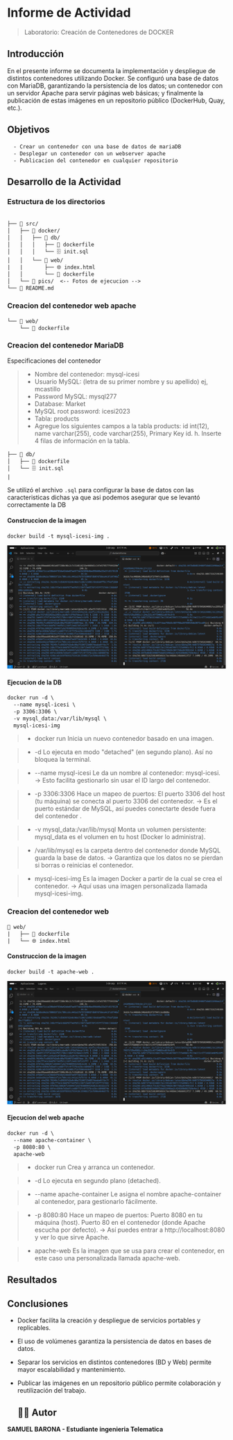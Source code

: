 # Informe de Actividad

> Laboratorio: Creación de Contenedores de DOCKER

   ## Introducción

En el presente informe se documenta la implementación y despliegue de distintos contenedores utilizando Docker. Se configuró una base de datos con MariaDB, garantizando la persistencia de los datos; un contenedor con un servidor Apache para servir páginas web básicas; y finalmente la publicación de estas imágenes en un repositorio público (DockerHub, Quay, etc.).
   ## Objetivos

      - Crear un contenedor con una base de datos de mariaDB 
      - Desplegar un contenedor con un webserver apache 
      - Publicacion del contenedor en cualquier repositorio

   ## Desarrollo de la Actividad

   ### Estructura de los directorios

```

├── 📁 src/
│   ├── 📁 docker/
│   │   ├── 📁 db/
│   │   │   ├── 🐳 dockerfile
│   │   │   └── 🗄️ init.sql
│   │   └── 📁 web/
|   |       ├── 🌐 index.html
│   │       └── 🐳 dockerfile
│   └── 📁 pics/  <-- Fotos de ejecucion -->
└── 📖 README.md

```

### Creacion del contenedor web apache 
```
└── 📁 web/
    └── 🐳 dockerfile
 ```

### Creacion del contenedor MariaDB

Especificaciones del contenedor 

> - Nombre del contenedor: mysql-icesi
>-  Usuario MySQL: (letra de su primer nombre y su apellido) ej, mcastillo
>-  Password MySQL: mysql277
>- Database: Market
>- MySQL root password: icesi2023
>- Tabla: products
>- Agregue los siguientes campos a la tabla products: id int(12), name
varchar(255), code varchar(255), Primary Key id.
h. Inserte 4 filas de información en la tabla. 

```
├── 📁 db/
│   ├── 🐳 dockerfile
│   └── 🗄️ init.sql
|
```
Se utilizó el archivo `.sql` para configurar la base de datos con las caracteristicas dichas ya que asi podemos asegurar que se levantó correctamente la DB
#### Construccion de la imagen 
```
docker build -t mysql-icesi-img .
```

![db](/src/pics/Install_DB_WEB.png)

#### Ejecucion de la DB
```
docker run -d \
  --name mysql-icesi \
  -p 3306:3306 \
  -v mysql_data:/var/lib/mysql \
  mysql-icesi-img
  ```

  >- docker run
Inicia un nuevo contenedor basado en una imagen.

>- -d
Lo ejecuta en modo "detached" (en segundo plano). Así no bloquea la terminal.

>- --name mysql-icesi
Le da un nombre al contenedor: mysql-icesi.
→ Esto facilita gestionarlo sin usar el ID largo del contenedor.

>- -p 3306:3306
Hace un mapeo de puertos:
 El puerto 3306 del host (tu máquina) se conecta al puerto 3306 del contenedor.
→ Es el puerto estándar de MySQL, así puedes conectarte desde fuera del contenedor .

>- -v mysql_data:/var/lib/mysql
Monta un volumen persistente:
 mysql_data es el volumen en tu host (Docker lo administra).

>- /var/lib/mysql es la carpeta dentro del contenedor donde MySQL guarda la base de datos.
→ Garantiza que los datos no se pierdan si borras o reinicias el contenedor.

>- mysql-icesi-img
Es la imagen Docker a partir de la cual se crea el contenedor.
→ Aquí usas una imagen personalizada llamada mysql-icesi-img.

### Creacion del contenedor web

```
📁 web/
|   ├── 🐳 dockerfile
|   └── 🌐 index.html
```
#### Construccion de la imagen 
```
docker build -t apache-web .
```
![web](/src/pics/Install_DB_WEB.png)

#### Ejecucion del web apache
```
docker run -d \
  --name apache-container \
  -p 8080:80 \
  apache-web
```
>- docker run
Crea y arranca un contenedor.

>- -d
Lo ejecuta en segundo plano (detached).

>- --name apache-container
Le asigna el nombre apache-container al contenedor, para gestionarlo fácilmente.

>- -p 8080:80
Hace un mapeo de puertos:
Puerto 8080 en tu máquina (host).
Puerto 80 en el contenedor (donde Apache escucha por defecto).
→ Así puedes entrar a http://localhost:8080 y ver lo que sirve Apache.

>- apache-web
Es la imagen que se usa para crear el contenedor, en este caso una personalizada llamada apache-web.
## Resultados




## Conclusiones
   - Docker facilita la creación y despliegue de servicios portables y replicables.

- El uso de volúmenes garantiza la persistencia de datos en bases de datos.

- Separar los servicios en distintos contenedores (BD y Web) permite mayor escalabilidad y mantenimiento.

- Publicar las imágenes en un repositorio público permite colaboración y reutilización del trabajo.
   ## 👨‍💻 Autor 
**SAMUEL BARONA - Estudiante ingenieria Telematica**